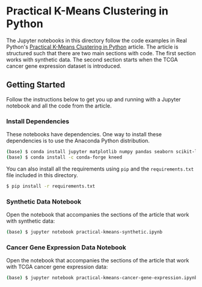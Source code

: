 # Practical K-Means Clustering in Python

The Jupyter notebooks in this directory follow the code examples in Real Python's [Practical K-Means Clustering in Python](https://realpython.com/practical-k-means-clustering-python/) article. The article is structured such that there are two main sections with code. The first section works with synthetic data. The second section starts when the TCGA cancer gene expression dataset is introduced.

## Getting Started

Follow the instructions below to get you up and running with a Jupyter notebook and all the code from the article.

### Install Dependencies

These notebooks have dependencies. One way to install these dependencies is to use the Anaconda Python distribution.

```bash
(base) $ conda install jupyter matplotlib numpy pandas seaborn scikit-learn
(base) $ conda install -c conda-forge kneed
```

You can also install all the requirements using `pip` and the `requirements.txt` file included in this directory.

```bash
$ pip install -r requirements.txt
```

### Synthetic Data Notebook

Open the notebook that accompanies the sections of the article that work with synthetic data:

```bash
(base) $ jupyter notebook practical-kmeans-synthetic.ipynb
```

### Cancer Gene Expression Data Notebook

Open the notebook that accompanies the sections of the article that work with TCGA cancer gene expression data:

```bash
(base) $ jupyter notebook practical-kmeans-cancer-gene-expression.ipynb
```